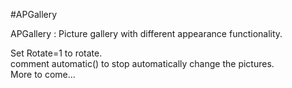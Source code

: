 #APGallery

APGallery : Picture gallery with different appearance functionality.

Set Rotate=1 to rotate.<br>
comment automatic() to stop automatically change the pictures.<br>
More to come...
